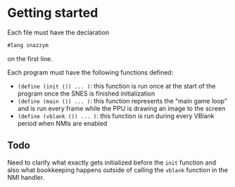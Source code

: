 # Getting started

Each file must have the declaration
```scheme
#lang snazzym
```
on the first line.

Each program must have the following functions defined:
* `(define (init ()) ... )`: this function is run once at the start of the
  program once the SNES is finished initialization
* `(define (main ()) ... )`: this function represents the "main game loop" and
  is run every frame while the PPU is drawing an image to the screen
* `(define (vblank ()) ... )`: this function is run during every VBlank period
  when NMIs are enabled

## Todo

Need to clarify what exactly gets initialized before the `init` function and
also what bookkeeping happens outside of calling the `vblank` function in the
NMI handler.
